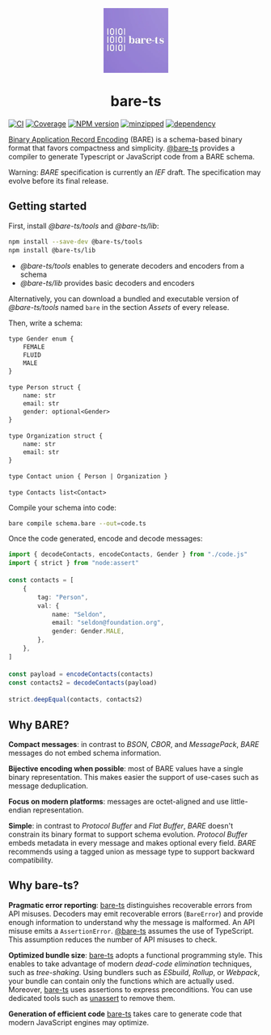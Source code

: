 <p align="center">
    <img align="center" alt="bare-ts logo" height="128" src="./logo.webp"/>
</p>
<h1 align="center">bare-ts</h1>

[![CI][ci-img]][ci]
[![Coverage][coveralls-img]][coveralls]
[![NPM version][npm-version-img]][npm]
[![minzipped][bundlephobia-minzip-img]][bundlephobia]
[![dependency][bundlephobia-dep-img]][bundlephobia]

[Binary Application Record Encoding][bare] (BARE) is a schema-based binary
format that favors compactness and simplicity.
[@bare-ts](#) provides a compiler to generate Typescript or JavaScript
code from a BARE schema.

Warning: _BARE_ specification is currently an _IEF_ draft.
The specification may evolve before its final release.

## Getting started

First, install _@bare-ts/tools_ and _@bare-ts/lib_:

```sh
npm install --save-dev @bare-ts/tools
npm install @bare-ts/lib
```

-   _@bare-ts/tools_ enables to generate decoders and encoders from a schema
-   _@bare-ts/lib_ provides basic decoders and encoders

Alternatively, you can download a bundled and executable version of
_@bare-ts/tools_ named `bare` in the section _Assets_ of every release.

Then, write a schema:

```zig
type Gender enum {
    FEMALE
    FLUID
    MALE
}

type Person struct {
    name: str
    email: str
    gender: optional<Gender>
}

type Organization struct {
    name: str
    email: str
}

type Contact union { Person | Organization }

type Contacts list<Contact>
```

Compile your schema into code:

```sh
bare compile schema.bare --out=code.ts
```

Once the code generated, encode and decode messages:

```ts
import { decodeContacts, encodeContacts, Gender } from "./code.js"
import { strict } from "node:assert"

const contacts = [
    {
        tag: "Person",
        val: {
            name: "Seldon",
            email: "seldon@foundation.org",
            gender: Gender.MALE,
        },
    },
]

const payload = encodeContacts(contacts)
const contacts2 = decodeContacts(payload)

strict.deepEqual(contacts, contacts2)
```

## Why BARE?

**Compact messages**: in contrast to _BSON_, _CBOR_, and _MessagePack_,
_BARE_ messages do not embed schema information.

**Bijective encoding when possible**: most of BARE values have a single binary
representation. This makes easier the support of use-cases such as message
deduplication.

**Focus on modern platforms**: messages are octet-aligned and use little-endian
representation.

**Simple**: in contrast to _Protocol Buffer_ and _Flat Buffer_, _BARE_ doesn't
constrain its binary format to support schema evolution.
_Protocol Buffer_ embeds metadata in every message and
makes optional every field.
_BARE_ recommends using a tagged union as message type
to support backward compatibility.

## Why bare-ts?

**Pragmatic error reporting**: [bare-ts](#) distinguishes recoverable errors
from API misuses.
Decoders may emit recoverable errors (`BareError`) and provide enough
information to understand why the message is malformed.
An API misuse emits a `AssertionError`.
[@bare-ts](#) assumes the use of TypeScript.
This assumption reduces the number of API misuses to check.

**Optimized bundle size**: [bare-ts](#) adopts a functional programming style.
This enables to take advantage of modern _dead-code elimination_ techniques,
such as _tree-shaking_.
Using bundlers such as _ESbuild_, _Rollup_, or _Webpack_, your bundle can
contain only the functions which are actually used.
Moreover, [bare-ts](#) uses assertions to express preconditions.
You can use dedicated tools such as [unassert][unassert] to remove them.

**Generation of efficient code** [bare-ts](#) takes care to generate code that
modern JavaScript engines may optimize.

[bare]: https://baremessages.org
[bare-ts-lib]: https://github.com/bare-ts/lib
[unassert]: https://github.com/unassert-js
[ci-img]: https://flat.badgen.net/github/checks/bare-ts/tools/?label=CI
[ci]: https://github.com/bare-ts/tools/actions/workflows/ci.yml
[npm-version-img]: https://flat.badgen.net/npm/v/@bare-ts/tools
[npm]: https://www.npmjs.com/package/@bare-ts/tools
[coveralls-img]: https://flat.badgen.net/coveralls/c/github/bare-ts/tools
[coveralls]: https://coveralls.io/github/bare-ts/tools?branch=main
[bundlephobia-minzip-img]: https://flat.badgen.net/bundlephobia/minzip/@bare-ts/tools?label=minzipped
[bundlephobia-dep-img]: https://flat.badgen.net/bundlephobia/dependency-count/@bare-ts/tools?label=dependency
[bundlephobia]: https://bundlephobia.com/package/@bare-ts/tools
